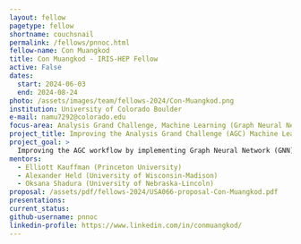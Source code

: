 ```yaml
---
layout: fellow
pagetype: fellow
shortname: couchsnail
permalink: /fellows/pnnoc.html
fellow-name: Con Muangkod
title: Con Muangkod - IRIS-HEP Fellow
active: False
dates:
  start: 2024-06-03
  end: 2024-08-24
photo: /assets/images/team/fellows-2024/Con-Muangkod.png
institution: University of Colorado Boulder
e-mail: namu7292@colorado.edu
focus-area: Analysis Grand Challenge, Machine Learning (Graph Neural Network)
project_title: Improving the Analysis Grand Challenge (AGC) Machine Learning Workflow
project_goal: >
  Improving the AGC workflow by implementing Graph Neural Network (GNN) to the pipeline. Investigating the performance, computational cost, and users' experience of GNN compared to the existing Boosted Decision Tree (BDT). Exploring varieties of GNN architecture that would relfex physical phenomena.
mentors:
  - Elliott Kauffman (Princeton University)
  - Alexander Held (University of Wisconsin-Madison)
  - Oksana Shadura (University of Nebraska-Lincoln)
proposal: /assets/pdf/fellows-2024/USA066-proposal-Con-Muangkod.pdf
presentations:
current_status:
github-username: pnnoc
linkedin-profile: https://www.linkedin.com/in/conmuangkod/
---
```

